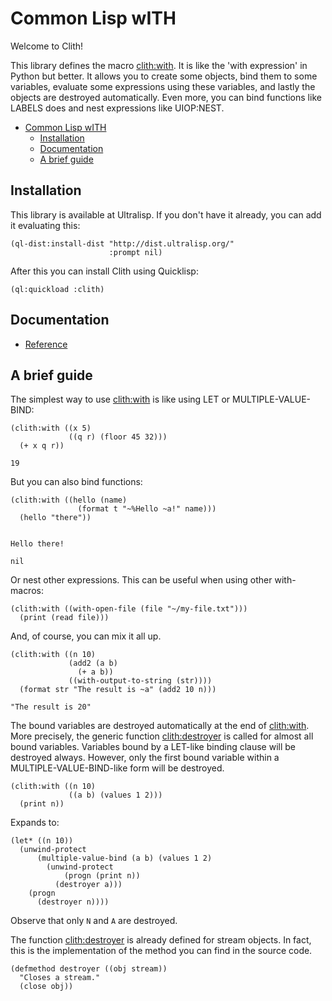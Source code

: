 <a id="header-adp-github-headertag614"></a>
# Common Lisp wITH

Welcome to Clith\!

This library defines the macro [clith\:with](/docs/reference.md#function-clith-with)\. It is like the \'with expression\' in Python but better\. It allows you to create some objects\, bind them to some variables\, evaluate some expressions using these variables\, and lastly the objects are destroyed automatically\. Even more\, you can bind functions like LABELS does and nest expressions like UIOP\:NEST\.

* [Common Lisp wITH](/README.md#header-adp-github-headertag614)
  * [Installation](/README.md#header-adp-github-headertag615)
  * [Documentation](/README.md#header-adp-github-headertag616)
  * [A brief guide](/README.md#header-adp-github-headertag617)


<a id="header-adp-github-headertag615"></a>
## Installation

This library is available at Ultralisp\. If you don\'t have it already\, you can add it evaluating this\:

`````common-lisp
(ql-dist:install-dist "http://dist.ultralisp.org/"
                      :prompt nil)
`````

After this you can install Clith using Quicklisp\:

`````common-lisp
(ql:quickload :clith)
`````

<a id="header-adp-github-headertag616"></a>
## Documentation

* [Reference](/docs/reference.md#header-adp-github-reference)


<a id="header-adp-github-headertag617"></a>
## A brief guide

The simplest way to use [clith\:with](/docs/reference.md#function-clith-with) is like using LET or MULTIPLE\-VALUE\-BIND\:

`````common-lisp
(clith:with ((x 5)
             ((q r) (floor 45 32)))
  (+ x q r))
`````
`````common-lisp
19
`````

But you can also bind functions\:

`````common-lisp
(clith:with ((hello (name)
               (format t "~%Hello ~a!" name)))
  (hello "there"))
`````
`````text

Hello there!
`````
`````common-lisp
nil
`````

Or nest other expressions\. This can be useful when using other with\- macros\:

`````common-lisp
(clith:with ((with-open-file (file "~/my-file.txt")))
  (print (read file)))
`````

And\, of course\, you can mix it all up\.

`````common-lisp
(clith:with ((n 10)
             (add2 (a b)
               (+ a b))
             ((with-output-to-string (str))))
  (format str "The result is ~a" (add2 10 n)))
`````
`````common-lisp
"The result is 20"
`````

The bound variables are destroyed automatically at the end of [clith\:with](/docs/reference.md#function-clith-with)\. More precisely\, the generic function [clith\:destroyer](/docs/reference.md#function-clith-destroyer) is called for almost all bound variables\. Variables bound by a LET\-like binding clause will be destroyed always\. However\, only the first bound variable within a MULTIPLE\-VALUE\-BIND\-like form will be destroyed\.

`````common-lisp
(clith:with ((n 10)
             ((a b) (values 1 2)))
  (print n))
`````

Expands to\:

`````common-lisp
(let* ((n 10))
  (unwind-protect
      (multiple-value-bind (a b) (values 1 2)
        (unwind-protect
            (progn (print n))
          (destroyer a)))
    (progn
      (destroyer n))))
`````

Observe that only ``` N ``` and ``` A ``` are destroyed\.

The function [clith\:destroyer](/docs/reference.md#function-clith-destroyer) is already defined for stream objects\. In fact\, this is the implementation of the method you can find in the source code\.

`````common-lisp
(defmethod destroyer ((obj stream))
  "Closes a stream."
  (close obj))
`````